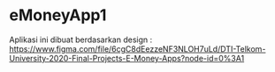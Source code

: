# eMoneyApp1

Aplikasi ini dibuat berdasarkan design : https://www.figma.com/file/6cgC8dEezzeNF3NLOH7uLd/DTI-Telkom-University-2020-Final-Projects-E-Money-Apps?node-id=0%3A1

